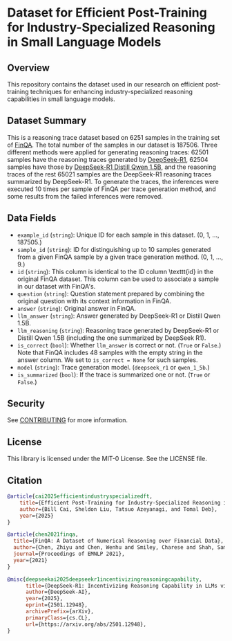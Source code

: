 # Dataset for Efficient Post-Training for Industry-Specialized Reasoning in Small Language Models

## Overview

This repository contains the dataset used in our research on efficient post-training techniques for enhancing industry-specialized reasoning capabilities in small language models.

## Dataset Summary

This is a reasoning trace dataset based on 6251 samples in the training set of [FinQA](https://github.com/czyssrs/FinQA). The total number of the samples in our dataset is 187506. Three different methods were applied for generating reasoning traces: 62501 samples have the reasoning traces generated by [DeepSeek-R1](https://huggingface.co/deepseek-ai/DeepSeek-R1), 62504 samples have those by [DeepSeek-R1 Distill Qwen 1.5B](https://huggingface.co/deepseek-ai/DeepSeek-R1-Distill-Qwen-1.5B), and the reasoning traces of the rest 65021 samples are the DeepSeek-R1 reasoning traces summarized by DeepSeek-R1. To generate the traces, the inferences were executed 10 times per sample of FinQA per trace generation method, and some results from the failed inferences were removed.

## Data Fields

* `example_id` (`string`): Unique ID for each sample in this dataset. (0, 1, ..., 187505.)
* `sample_id` (`string`): ID for distinguishing up to 10 samples generated from a given FinQA sample by a given trace generation method. (0, 1, ..., 9.)
* `id` (`string`): This column is identical to the ID column \texttt{id} in the original FinQA dataset. This column can be used to associate a sample in our dataset with FinQA's.
* `question` (`string`): Question statement prepared by combining the original question with its context information in FinQA.
* `answer` (`string`): Original answer in FinQA.
* `llm_answer` (`string`): Answer generated by DeepSeek-R1 or Distill Qwen 1.5B.
* `llm_reasoning` (`string`): Reasoning trace generated by DeepSeek-R1 or Distill Qwen 1.5B (including the one summarized by DeepSeek R1). 
* `is_correct` (`bool`): Whether `llm_answer` is correct or not. (`True` or `False`.) Note that FinQA includes 48 samples with the empty string in the answer column. We set to `is_correct = None` for such samples.
* `model` (`string`): Trace generation model. (`deepseek_r1` or `qwen_1_5b`.)
* `is_summarized` (`bool`): If the trace is summarized one or not. (`True` or `False`.) 

## Security

See [CONTRIBUTING](CONTRIBUTING.md#security-issue-notifications) for more information.

## License

This library is licensed under the MIT-0 License. See the LICENSE file.

## Citation

```bibtex
@article{cai2025efficientindustryspecializedft,
    title={Efficient Post-Training for Industry-Specialized Reasoning in Small Language Models},
    author={Bill Cai, Sheldon Liu, Tatsuo Azeyanagi, and Tomal Deb},
    year={2025}
}

@article{chen2021finqa,
  title={FinQA: A Dataset of Numerical Reasoning over Financial Data},
  author={Chen, Zhiyu and Chen, Wenhu and Smiley, Charese and Shah, Sameena and Borova, Iana and Langdon, Dylan and Moussa, Reema and Beane, Matt and Huang, Ting-Hao and Routledge, Bryan and Wang, William Yang},
  journal={Proceedings of EMNLP 2021},
  year={2021}
}

@misc{deepseekai2025deepseekr1incentivizingreasoningcapability,
      title={DeepSeek-R1: Incentivizing Reasoning Capability in LLMs via Reinforcement Learning}, 
      author={DeepSeek-AI},
      year={2025},
      eprint={2501.12948},
      archivePrefix={arXiv},
      primaryClass={cs.CL},
      url={https://arxiv.org/abs/2501.12948}, 
}

```

